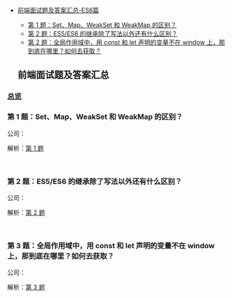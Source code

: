 - [前端面试题及答案汇总-ES6篇](#%E5%89%8D%E7%AB%AF%E9%9D%A2%E8%AF%95%E9%A2%98%E5%8F%8A%E7%AD%94%E6%A1%88%E6%B1%87%E6%80%BB)
  - [第 1 题：Set、Map、WeakSet 和 WeakMap 的区别？](#%E7%AC%AC-1-%E9%A2%98setmapweakset-%E5%92%8C-weakmap-%E7%9A%84%E5%8C%BA%E5%88%AB)
  - [第 2 题：ES5/ES6 的继承除了写法以外还有什么区别？](#%E7%AC%AC-2-%E9%A2%98es5es6-%E7%9A%84%E7%BB%A7%E6%89%BF%E9%99%A4%E4%BA%86%E5%86%99%E6%B3%95%E4%BB%A5%E5%A4%96%E8%BF%98%E6%9C%89%E4%BB%80%E4%B9%88%E5%8C%BA%E5%88%AB)
  - [第 2 题：全局作用域中，用 const 和 let 声明的变量不在 window 上，那到底在哪里？如何去获取？](#%E7%AC%AC-3-%E9%A2%98%E5%85%A8%E5%B1%80%E4%BD%9C%E7%94%A8%E5%9F%9F%E4%B8%AD%E7%94%A8-const-%E5%92%8C-let-%E5%A3%B0%E6%98%8E%E7%9A%84%E5%8F%98%E9%87%8F%E4%B8%8D%E5%9C%A8-window-%E4%B8%8A%E9%82%A3%E5%88%B0%E5%BA%95%E5%9C%A8%E5%93%AA%E9%87%8C%E5%A6%82%E4%BD%95%E5%8E%BB%E8%8E%B7%E5%8F%96)



  ## 前端面试题及答案汇总

### [总览](https://github.com/lotosv2010/front-end-summary/issues?q=is%3Aopen+is%3Aissue+label%3Aes6+label%3Ainterview)
### 第 1 题：Set、Map、WeakSet 和 WeakMap 的区别？

公司：

解析：[第 1 题](https://github.com/lotosv2010/front-end-summary/issues/7)

<br/>

### 第 2 题：ES5/ES6 的继承除了写法以外还有什么区别？

公司：

解析：[第 2 题](https://github.com/lotosv2010/front-end-summary/issues/39)

<br/>

### 第 3 题：全局作用域中，用 const 和 let 声明的变量不在 window 上，那到底在哪里？如何去获取？

公司：

解析：[第 3 题](https://github.com/lotosv2010/front-end-summary/issues/55)

<br/>
